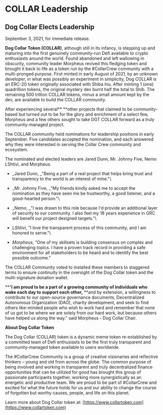 # COLLAR Leadership

## Dog Collar Elects Leadership

September 3, 2021, for immediate release.

**Dog Collar Token (COLLAR)**, although still in its infancy, is stepping up and maturing into the first genuinely community-run Defi available to crypto enthusiasts around the world. Found abandoned and left wallowing in obscurity, community leader Morpheus revived this fledging token and brought it back to life as a token run by the #CollarCrew community with a multi-pronged purpose. First minted in early August of 2021, by an unknown developer, in what was possibly an experiment in simplicity, Dog COLLAR is an ERC-20 token originally associated with Shiba Inu. After minting 1 (one) quadrillion tokens, the original mystery dev burnt half the total to Shib. The remaining 500 trillion COLLAR tokens, minus a small amount kept by the dev, are available to build the COLLAR community. 

After experiencing several** **other projects that claimed to be community-based but turned out to be for the glory and enrichment of a select few, Morpheus and a few others sought to take DGT COLLAR forward as a truly community-managed project.

The COLLAR community held nominations for leadership positions in early September. Five candidates accepted the nomination, and each answered why they were interested in serving the Collar Crew community and ecosystem.

The nominated and elected leaders are Jared Dunn, Mr. Johnny Five, Nemo LShtivi, and Morpheus.

* _Jared Dunn, _"Being a part of a real project that helps bring trust and transparency to the world is an interest of mine."\

* _Mr. Johnny Five, _"My friends kindly asked me to accept the nomination as they have seen me be trustworthy, a good listener, and a good-hearted person."\

* _Nemo, _"I was drawn to this role because I'd provide an additional layer of security to our community. I also feel my 18 years experience in GRC will benefit our project designed targets."\

* _LShtivi_, "I love the transparent process of this community, and I am honored to serve."\

* _Morpheus_, "One of my skillsets is building consensus on complex and challenging topics. I have a proven track record in providing a safe environment for all stakeholders to be heard and to identify the best possible outcome."

The COLLAR Community voted to installed these members to staggered terms to ensure continuity in the oversight of the Dog Collar token and the multi-signature donation wallet.

**"**I am proud to be a part of a growing community of individuals who wake each day to support each other,** **and by extension, a willingness to contribute to our open-source governance documents, Decentralized Autonomous Organization (DAO), charity development, and seek to find others like-minded people who wish to work hard and remember that none of us got to be where we are solely from our hard work, but because others have helped us along the way." said Morpheus - Dog Collar Chair.

**About Dog Collar Token**

The Dog Collar (COLLAR) token is a dynamic meme token re-established by a committed team of Defi enthusiasts to be the first truly transparent and community-managed token available to users worldwide.

The #CollarCrew Community is a group of creative visionaries and reflective thinkers – young and old from across the globe. The common purpose of being involved and working in transparent and truly decentralized finance opportunities that can be utilized for good has brought this group of passionate participants together, working more synergistically as an energetic and productive team. We are proud to be part of #CollarCrew and excited for what the future holds for us and our ability to change the course of forgotten but worthy causes, people, and life on this planet.

Learn more about Dog Collar token at: [https://www.collartoken.com](https://www.collartoken.com)
